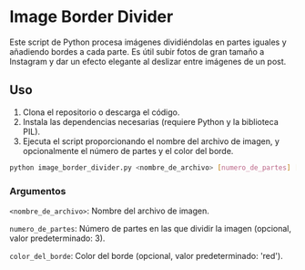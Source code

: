 # Image Border Divider

Este script de Python procesa imágenes dividiéndolas en partes iguales y añadiendo bordes a cada parte. Es útil subir fotos de gran tamaño a Instagram y dar un efecto elegante al deslizar entre imágenes de un post.

## Uso

1. Clona el repositorio o descarga el código.
2. Instala las dependencias necesarias (requiere Python y la biblioteca PIL).
3. Ejecuta el script proporcionando el nombre del archivo de imagen, y opcionalmente el número de partes y el color del borde.

```bash
python image_border_divider.py <nombre_de_archivo> [numero_de_partes] [color_del_borde]
```

### Argumentos

`<nombre_de_archivo>`: Nombre del archivo de imagen.

`numero_de_partes`: Número de partes en las que dividir la imagen (opcional, valor predeterminado: 3).

`color_del_borde`: Color del borde (opcional, valor predeterminado: 'red').

